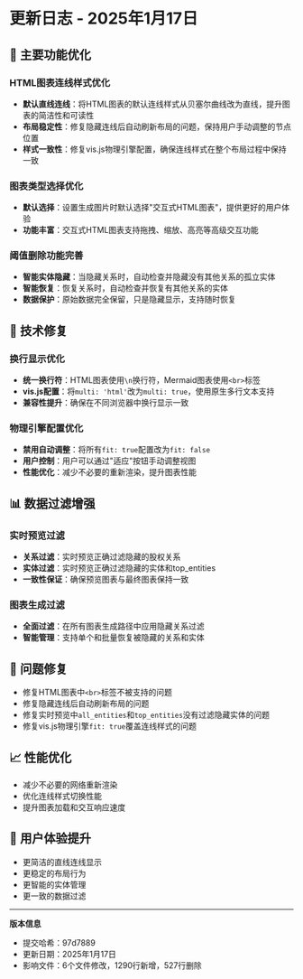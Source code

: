 # 更新日志 - 2025年1月17日

## 🎨 主要功能优化

### HTML图表连线样式优化
- **默认直线连线**：将HTML图表的默认连线样式从贝塞尔曲线改为直线，提升图表的简洁性和可读性
- **布局稳定性**：修复隐藏连线后自动刷新布局的问题，保持用户手动调整的节点位置
- **样式一致性**：修复vis.js物理引擎配置，确保连线样式在整个布局过程中保持一致

### 图表类型选择优化
- **默认选择**：设置生成图片时默认选择"交互式HTML图表"，提供更好的用户体验
- **功能丰富**：交互式HTML图表支持拖拽、缩放、高亮等高级交互功能

### 阈值删除功能完善
- **智能实体隐藏**：当隐藏关系时，自动检查并隐藏没有其他关系的孤立实体
- **智能恢复**：恢复关系时，自动检查并恢复有其他关系的实体
- **数据保护**：原始数据完全保留，只是隐藏显示，支持随时恢复

## 🔧 技术修复

### 换行显示优化
- **统一换行符**：HTML图表使用`\n`换行符，Mermaid图表使用`<br>`标签
- **vis.js配置**：将`multi: 'html'`改为`multi: true`，使用原生多行文本支持
- **兼容性提升**：确保在不同浏览器中换行显示一致

### 物理引擎配置优化
- **禁用自动调整**：将所有`fit: true`配置改为`fit: false`
- **用户控制**：用户可以通过"适应"按钮手动调整视图
- **性能优化**：减少不必要的重新渲染，提升图表性能

## 📊 数据过滤增强

### 实时预览过滤
- **关系过滤**：实时预览正确过滤隐藏的股权关系
- **实体过滤**：实时预览正确过滤隐藏的实体和top_entities
- **一致性保证**：确保预览图表与最终图表保持一致

### 图表生成过滤
- **全面过滤**：在所有图表生成路径中应用隐藏关系过滤
- **智能管理**：支持单个和批量恢复被隐藏的关系和实体

## 🐛 问题修复

- 修复HTML图表中`<br>`标签不被支持的问题
- 修复隐藏连线后自动刷新布局的问题
- 修复实时预览中`all_entities`和`top_entities`没有过滤隐藏实体的问题
- 修复vis.js物理引擎`fit: true`覆盖连线样式的问题

## 📈 性能优化

- 减少不必要的网络重新渲染
- 优化连线样式切换性能
- 提升图表加载和交互响应速度

## 🎯 用户体验提升

- 更简洁的直线连线显示
- 更稳定的布局行为
- 更智能的实体管理
- 更一致的数据过滤

---

**版本信息**
- 提交哈希：97d7889
- 更新日期：2025年1月17日
- 影响文件：6个文件修改，1290行新增，527行删除
